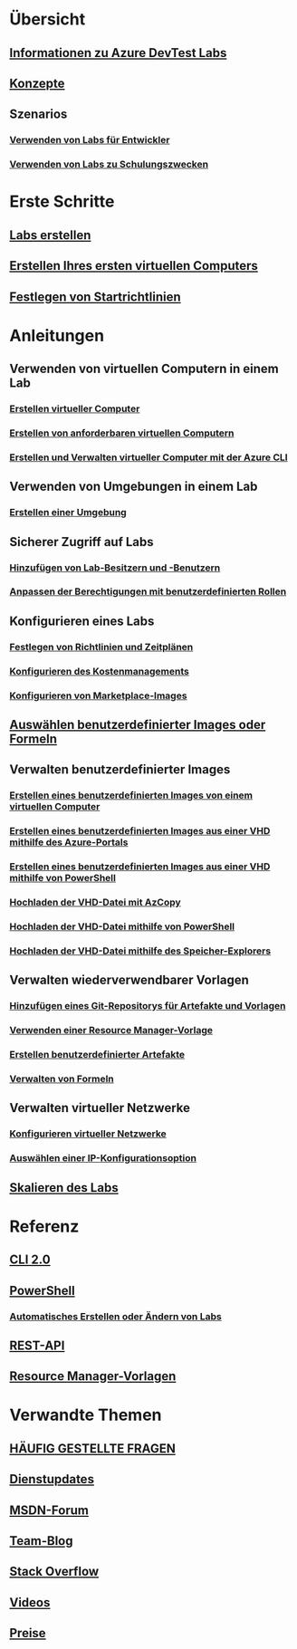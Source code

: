 # Übersicht

## [Informationen zu Azure DevTest Labs](devtest-lab-overview.md)

## [Konzepte](devtest-lab-concepts.md)

## Szenarios

### [Verwenden von Labs für Entwickler](devtest-lab-developer-lab.md)

### [Verwenden von Labs zu Schulungszwecken](devtest-lab-training-lab.md)


# Erste Schritte

## [Labs erstellen](devtest-lab-create-lab.md)

## [Erstellen Ihres ersten virtuellen Computers](devtest-lab-create-first-vm.md)

## [Festlegen von Startrichtlinien](devtest-lab-get-started-with-lab-policies.md)


# Anleitungen

## Verwenden von virtuellen Computern in einem Lab

### [Erstellen virtueller Computer](devtest-lab-add-vm.md)

### [Erstellen von anforderbaren virtuellen Computern](devtest-lab-add-claimable-vm.md)

### [Erstellen und Verwalten virtueller Computer mit der Azure CLI](devtest-lab-vmcli.md)


## Verwenden von Umgebungen in einem Lab

### [Erstellen einer Umgebung](devtest-lab-create-environment-from-arm.md)


## Sicherer Zugriff auf Labs

### [Hinzufügen von Lab-Besitzern und -Benutzern](devtest-lab-add-devtest-user.md)

### [Anpassen der Berechtigungen mit benutzerdefinierten Rollen](devtest-lab-grant-user-permissions-to-specific-lab-policies.md)


## Konfigurieren eines Labs

### [Festlegen von Richtlinien und Zeitplänen](devtest-lab-set-lab-policy.md)

### [Konfigurieren des Kostenmanagements](devtest-lab-configure-cost-management.md)

### [Konfigurieren von Marketplace-Images](devtest-lab-configure-marketplace-images.md)


## [Auswählen benutzerdefinierter Images oder Formeln](devtest-lab-comparing-vm-base-image-types.md)


## Verwalten benutzerdefinierter Images

### [Erstellen eines benutzerdefinierten Images von einem virtuellen Computer](devtest-lab-create-custom-image-from-vm-using-portal.md)

### [Erstellen eines benutzerdefinierten Images aus einer VHD mithilfe des Azure-Portals](devtest-lab-create-template.md)

### [Erstellen eines benutzerdefinierten Images aus einer VHD mithilfe von PowerShell](devtest-lab-create-custom-image-from-vhd-using-powershell.md)

### [Hochladen der VHD-Datei mit AzCopy](devtest-lab-upload-vhd-using-azcopy.md)

### [Hochladen der VHD-Datei mithilfe von PowerShell](devtest-lab-upload-vhd-using-powershell.md)

### [Hochladen der VHD-Datei mithilfe des Speicher-Explorers](devtest-lab-upload-vhd-using-storage-explorer.md)


## Verwalten wiederverwendbarer Vorlagen

### [Hinzufügen eines Git-Repositorys für Artefakte und Vorlagen](devtest-lab-add-artifact-repo.md)

### [Verwenden einer Resource Manager-Vorlage](devtest-lab-use-resource-manager-template.md)

### [Erstellen benutzerdefinierter Artefakte](devtest-lab-artifact-author.md)

### [Verwalten von Formeln](devtest-lab-manage-formulas.md)


## Verwalten virtueller Netzwerke

### [Konfigurieren virtueller Netzwerke](devtest-lab-configure-vnet.md)

### [Auswählen einer IP-Konfigurationsoption](devtest-lab-shared-ip.md)


## [Skalieren des Labs](devtest-lab-scale-lab.md)


# Referenz

## [CLI 2.0](/cli/azure/lab)

## [PowerShell](/powershell/module/azurerm.devtestlabs/#devtest_labs)

### [Automatisches Erstellen oder Ändern von Labs](devtest-lab-use-arm-and-powershell-for-lab-resources.md)

## [REST-API](https://docs.microsoft.com/rest/api/dtl/)

## [Resource Manager-Vorlagen](https://github.com/Azure/azure-devtestlab/tree/master/Samples)



# Verwandte Themen

## [HÄUFIG GESTELLTE FRAGEN](devtest-lab-faq.md)

## [Dienstupdates](https://azure.microsoft.com/updates/?product=devtest-lab)

## [MSDN-Forum](https://social.msdn.microsoft.com/Forums/en-US/home?forum=AzureDevTestLabs)

## [Team-Blog](https://blogs.msdn.microsoft.com/devtestlab/)

## [Stack Overflow](http://stackoverflow.com/questions/tagged/azure-devtest-labs)

## [Videos](https://azure.microsoft.com/documentation/videos/index/?services=devtest-lab)

## [Preise](https://azure.microsoft.com/pricing/details/devtest-lab/)

